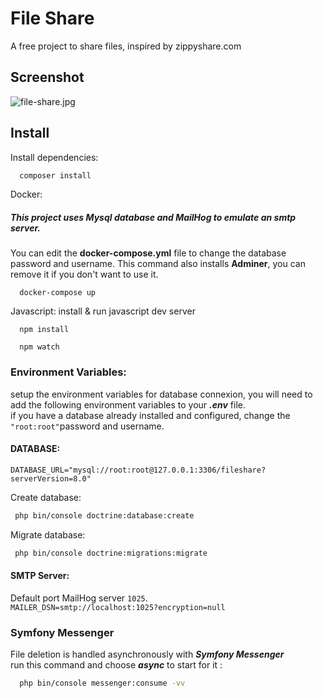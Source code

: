 # File Share

A free project to share files, inspired by zippyshare.com

## Screenshot

![file-share.jpg](https://i.postimg.cc/nzkG2GmG/file-share.jpg)

## Install

Install dependencies:

```bash
  composer install
```
Docker: 
##### This project uses Mysql database and MailHog to emulate an smtp server.
You can edit the **docker-compose.yml** file to change the database password and username.
This command also installs **Adminer**, you can remove it if you don't want to use it.

```bach
  docker-compose up
```
Javascript:
install & run javascript dev server 
```bach
  npm install
```
```bach
  npm watch
```
### Environment Variables:

setup the environment variables for database connexion, you will need to add the following environment variables to your ***.env*** file.  
if you have a database already installed and configured, change the ```"root:root"```password and username.

#### DATABASE:
`DATABASE_URL="mysql://root:root@127.0.0.1:3306/fileshare?serverVersion=8.0"`

Create database:
  ```bash
   php bin/console doctrine:database:create 
  ```

Migrate database:
```bash
 php bin/console doctrine:migrations:migrate 
```
#### SMTP Server:
Default port MailHog server ```1025```.  
`MAILER_DSN=smtp://localhost:1025?encryption=null`   


### Symfony Messenger
 File deletion is handled asynchronously with ***Symfony Messenger***   
 run this command and choose ***async*** to start for it :

```bash
  php bin/console messenger:consume -vv 
 ```
